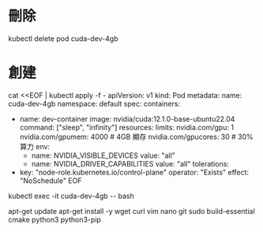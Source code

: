 # 刪除
kubectl delete pod cuda-dev-4gb

# 創建
cat <<EOF | kubectl apply -f -
apiVersion: v1
kind: Pod
metadata:
  name: cuda-dev-4gb
  namespace: default
spec:
  containers:
  - name: dev-container
    image: nvidia/cuda:12.1.0-base-ubuntu22.04
    command: ["sleep", "infinity"]
    resources:
      limits:
        nvidia.com/gpu: 1
        nvidia.com/gpumem: 4000  # 4GB 顯存
        nvidia.com/gpucores: 30  # 30% 算力
    env:
    - name: NVIDIA_VISIBLE_DEVICES
      value: "all"
    - name: NVIDIA_DRIVER_CAPABILITIES
      value: "all"
  tolerations:
  - key: "node-role.kubernetes.io/control-plane"
    operator: "Exists"
    effect: "NoSchedule"
EOF

kubectl exec -it cuda-dev-4gb -- bash


apt-get update
apt-get install -y wget curl vim nano git sudo build-essential cmake python3 python3-pip
